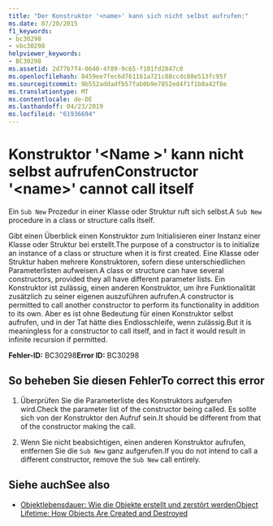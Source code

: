 ```yaml
---
title: "Der Konstruktor '<name>' kann sich nicht selbst aufrufen:"
ms.date: 07/20/2015
f1_keywords:
- bc30298
- vbc30298
helpviewer_keywords:
- BC30298
ms.assetid: 2d77b7f4-0640-4f89-9c65-f101fd2847c0
ms.openlocfilehash: 8459ee7fec6d761161a721c88ccdc88e513fc95f
ms.sourcegitcommit: 9b552addadfb57fab0b9e7852ed4f1f1b8a42f8e
ms.translationtype: MT
ms.contentlocale: de-DE
ms.lasthandoff: 04/23/2019
ms.locfileid: "61936694"
---
```

# <a name="constructor-name-cannot-call-itself"></a><span data-ttu-id="8e528-102">Konstruktor '\<Name >' kann nicht selbst aufrufen</span><span class="sxs-lookup"><span data-stu-id="8e528-102">Constructor '\<name>' cannot call itself</span></span>
<span data-ttu-id="8e528-103">Ein `Sub New` Prozedur in einer Klasse oder Struktur ruft sich selbst.</span><span class="sxs-lookup"><span data-stu-id="8e528-103">A `Sub New` procedure in a class or structure calls itself.</span></span>  
  
 <span data-ttu-id="8e528-104">Gibt einen Überblick einen Konstruktor zum Initialisieren einer Instanz einer Klasse oder Struktur bei erstellt.</span><span class="sxs-lookup"><span data-stu-id="8e528-104">The purpose of a constructor is to initialize an instance of a class or structure when it is first created.</span></span> <span data-ttu-id="8e528-105">Eine Klasse oder Struktur haben mehrere Konstruktoren, sofern diese unterschiedlichen Parameterlisten aufweisen.</span><span class="sxs-lookup"><span data-stu-id="8e528-105">A class or structure can have several constructors, provided they all have different parameter lists.</span></span> <span data-ttu-id="8e528-106">Ein Konstruktor ist zulässig, einen anderen Konstruktor, um ihre Funktionalität zusätzlich zu seiner eigenen auszuführen aufrufen.</span><span class="sxs-lookup"><span data-stu-id="8e528-106">A constructor is permitted to call another constructor to perform its functionality in addition to its own.</span></span> <span data-ttu-id="8e528-107">Aber es ist ohne Bedeutung für einen Konstruktor selbst aufrufen, und in der Tat hätte dies Endlosschleife, wenn zulässig.</span><span class="sxs-lookup"><span data-stu-id="8e528-107">But it is meaningless for a constructor to call itself, and in fact it would result in infinite recursion if permitted.</span></span>  
  
 <span data-ttu-id="8e528-108">**Fehler-ID:** BC30298</span><span class="sxs-lookup"><span data-stu-id="8e528-108">**Error ID:** BC30298</span></span>  
  
## <a name="to-correct-this-error"></a><span data-ttu-id="8e528-109">So beheben Sie diesen Fehler</span><span class="sxs-lookup"><span data-stu-id="8e528-109">To correct this error</span></span>  
  
1. <span data-ttu-id="8e528-110">Überprüfen Sie die Parameterliste des Konstruktors aufgerufen wird.</span><span class="sxs-lookup"><span data-stu-id="8e528-110">Check the parameter list of the constructor being called.</span></span> <span data-ttu-id="8e528-111">Es sollte sich von der Konstruktor den Aufruf sein.</span><span class="sxs-lookup"><span data-stu-id="8e528-111">It should be different from that of the constructor making the call.</span></span>  
  
2. <span data-ttu-id="8e528-112">Wenn Sie nicht beabsichtigen, einen anderen Konstruktor aufrufen, entfernen Sie die `Sub New` ganz aufgerufen.</span><span class="sxs-lookup"><span data-stu-id="8e528-112">If you do not intend to call a different constructor, remove the `Sub New` call entirely.</span></span>  
  
## <a name="see-also"></a><span data-ttu-id="8e528-113">Siehe auch</span><span class="sxs-lookup"><span data-stu-id="8e528-113">See also</span></span>

- [<span data-ttu-id="8e528-114">Objektlebensdauer: Wie die Objekte erstellt und zerstört werden</span><span class="sxs-lookup"><span data-stu-id="8e528-114">Object Lifetime: How Objects Are Created and Destroyed</span></span>](../../../visual-basic/programming-guide/language-features/objects-and-classes/object-lifetime-how-objects-are-created-and-destroyed.md)
